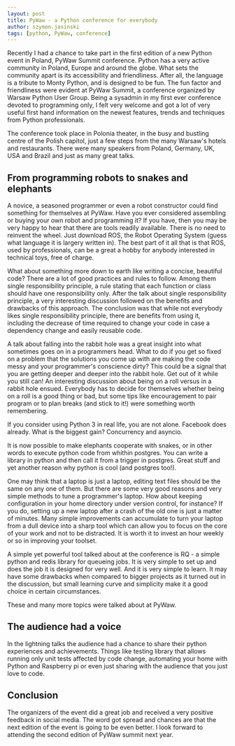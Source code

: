 ```yaml
---
layout: post
title: PyWaw - a Python conference for everybody
author: szymon.jasinski
tags: [python, PyWaw, conference]
---
```


Recently I had a chance to take part in the first edition of a new Python event in Poland, PyWaw Summit conference. 
Python has a very active community in Poland, Europe and around the globe. What sets the community apart is its 
accessibility and friendliness. After all, the language is a tribute to Monty Python, and is designed to be fun. The fun 
factor and friendliness were evident at PyWaw Summit, a conference organized by Warsaw Python User Group. Being a 
sysadmin in my first ever conference devoted to programming only, I felt very welcome and got a lot of very useful first 
hand information on the newest features, trends and techniques from Python professionals.

The conference took place in Polonia theater, in the busy and bustling centre of the Polish capitol, just a few steps 
from the many Warsaw's hotels and restaurants. There were many speakers from Poland, Germany, UK, USA and Brazil and 
just as many great talks.

## From programming robots to snakes and elephants

A novice, a seasoned programmer or even a robot constructor could find something for themselves at PyWaw. Have you ever 
considered assembling or buying your own robot and programming it? If you have, then you may be very happy to hear that 
there are tools readily available. There is no need to reinvent the wheel. Just download ROS, the Robot Operating System 
(guess what language it is largery written in). The best part of it all that is that ROS, used by professionals, can be 
a great a hobby for anybody interested in technical toys, free of charge. 

What about something more down to earth like writing a concise, beautiful code? There are a lot of good practices and 
rules to follow. Among them single responsibility principle, a rule stating that each function or class should have one
responsibility only. After the talk about single responsibility principle, a very interesting discussion followed on the 
benefits and drawbacks of this approach. The conclusion was that while not everybody likes single responsibility 
principle, there are benefits from using it, including the decrease of time required to change your code in case a 
dependency change and easily reusable code.

A talk about falling into the rabbit hole was a great insight into what sometimes goes on in a programmers head. What to 
do if you get so fixed on a problem that the solutions you come up with are making the code messy and your programmer's 
conscience dirty? This could be a signal that you are getting deeper and deeper into the rabbit hole. Get out of it 
while you still can! An interesting discussion about being on a roll versus in a rabbit hole ensued. Everybody has to 
decide for themselves whether being on a roll is a good thing or bad, but some tips like encouragement to pair program 
or to plan breaks (and stick to it!) were something worth remembering.

If you consider using Python 3 in real life, you are not alone. Facebook does already. What is the biggest gain? 
Concurrency and asyncio.

It is now possible to make elephants cooperate with snakes, or in other words to execute python code from whithin 
postgres. You can write a library in python and then call it from a trigger in postgres. Great stuff and yet another 
reason why python is cool (and postgres too!).

One may think that a laptop is just a laptop, editing text files should be the same on any one of them. But there are 
some very good reasons and very simple methods to tune a programmer's laptop. How about keeping configuration in your 
home directory under version control, for instance? If you do, setting up a new laptop after a crash of the old one is 
just a matter of minutes. Many simple improvements can accumulate to turn your laptop from a dull device into a sharp 
tool which can allow you to focus on the core of your work and not to be distracted. It is worth it to invest an hour 
weekly or so in improving your toolset.

A simple yet powerful tool talked about at the conference is RQ - a simple python and redis library for queueing jobs. 
It is very simple to set up and does the job it is designed for very well. And it is very simple to learn. It may have 
some drawbacks when compared to bigger projects as it turned out in the discussion, but small learning curve and 
simplicity make it a good choice in certain circumstances.

These and many more topics were talked about at PyWaw.

## The audience had a voice

In the lightning talks the audience had a chance to share their python experiences and achievements. Things like testing 
library that allows running only unit tests affected by code change, automating your home with Python and Raspberry pi 
or even just sharing with the audience that you just love to code. 

## Conclusion

The organizers of the event did a great job and received a very positive feedback in social media. The word got spread 
and chances are that the next edition of the event is going to be even better. I look forward to attending the second 
edition of PyWaw summit next year.
